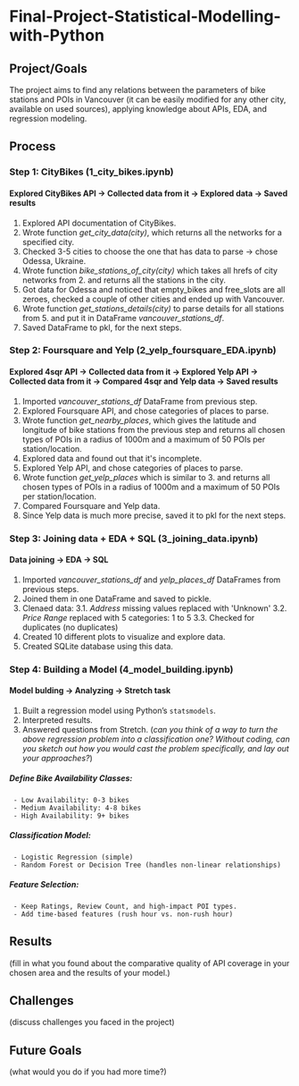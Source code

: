 # Final-Project-Statistical-Modelling-with-Python

## Project/Goals
The project aims to find any relations between the parameters of bike stations and POIs in Vancouver (it can be easily modified for any other city, available on used sources), applying knowledge about APIs, EDA, and regression modeling. 

## Process
### Step 1: CityBikes (1_city_bikes.ipynb)
#### Explored CityBikes API -> Collected data from it -> Explored data -> Saved results

1. Explored API documentation of CityBikes.
2. Wrote function _get_city_data(city)_, which returns all the networks for a specified city.
3. Checked 3-5 cities to choose the one that has data to parse -> chose Odessa, Ukraine.
4. Wrote function _bike_stations_of_city(city)_ which takes all hrefs of city networks from 2. and returns all the stations in the city.
5. Got data for Odessa and noticed that empty_bikes and free_slots are all zeroes, checked a couple of other cities and ended up with Vancouver.
6. Wrote function _get_stations_details(city)_ to parse details for all stations from 5. and put it in DataFrame _vancouver_stations_df_.
7. Saved DataFrame to pkl, for the next steps.

### Step 2: Foursquare and Yelp (2_yelp_foursquare_EDA.ipynb)
#### Explored 4sqr API -> Collected data from it -> Explored Yelp API -> Collected data from it -> Compared 4sqr and Yelp data -> Saved results

1. Imported _vancouver_stations_df_ DataFrame from previous step.
2. Explored Foursquare API, and chose categories of places to parse.
3. Wrote function _get_nearby_places_, which gives the latitude and longitude of bike stations from the previous step and returns all chosen types of POIs in a radius of 1000m and a maximum of 50 POIs per station/location.
4. Explored data and found out that it's incomplete.
5. Explored Yelp API, and chose categories of places to parse.
6. Wrote function _get_yelp_places_ which is similar to 3. and returns all chosen types of POIs in a radius of 1000m and a maximum of 50 POIs per station/location.
7. Compared Foursquare and Yelp data.
8. Since Yelp data is much more precise, saved it to pkl for the next steps.


### Step 3: Joining data + EDA + SQL (3_joining_data.ipynb)
#### Data joining -> EDA -> SQL

1. Imported _vancouver_stations_df_ and _yelp_places_df_ DataFrames from previous steps.
2. Joined them in one DataFrame and saved to pickle.
3. Clenaed data:
     3.1. _Address_ missing values replaced with 'Unknown'
     3.2. _Price Range_ replaced with 5 categories: 1 to 5
     3.3. Checked for duplicates (no duplicates)
5. Created 10 different plots to visualize and explore data.
6. Created SQLite database using this data.


### Step 4: Building a Model (4_model_building.ipynb)
#### Model bulding -> Analyzing -> Stretch task

1. Built a regression model using Python’s `statsmodels`.
2. Interpreted results.
3. Answered questions from Stretch. (_can you think of a way to turn the above regression problem into a classification one? Without coding, can you sketch out how you would cast the problem specifically, and lay out your approaches?_)


 ##### Define Bike Availability Classes:

     - Low Availability: 0-3 bikes
     - Medium Availability: 4-8 bikes
     - High Availability: 9+ bikes

##### Classification Model:
 
     - Logistic Regression (simple)
     - Random Forest or Decision Tree (handles non-linear relationships)

##### Feature Selection:
 
     - Keep Ratings, Review Count, and high-impact POI types.
     - Add time-based features (rush hour vs. non-rush hour)



## Results
(fill in what you found about the comparative quality of API coverage in your chosen area and the results of your model.)

## Challenges 
(discuss challenges you faced in the project)

## Future Goals
(what would you do if you had more time?)
